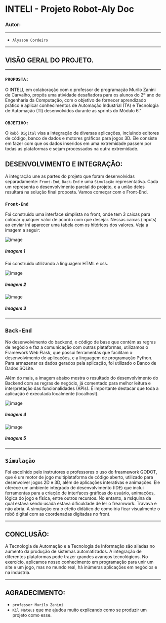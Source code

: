 # INTELI - Projeto Robot-Aly Doc

### Autor: 
---
- ```Alysson Cordeiro```
  
---

## VISÃO GERAL DO PROJETO.
---
### ```PROPOSTA:```
O INTELI, em colaboração com o professor de programação Murilo Zanini de Carvalho, propôs uma atividade desafiadora para os alunos do 2º ano de Engenharia da Computação, com o objetivo de fornecer aprendizado prático e aplicar conhecimentos de Automação Industrial (TA) e Tecnologia de Automação (TI) desenvolvidos durante as sprints do Módulo 6."


### ```OBJETIVO:```
O ```Robô Digital``` visa a integração de diversas aplicações, incluindo editores de código, banco de dados e motores gráficos para jogos 3D. Ele consiste em fazer com que os dados inseridos em uma extremidade passem por todas as plataformas e sejam processados na outra extremidade.
``` ```

## DESENVOLVIMENTO E INTEGRAÇÃO:
A integração une as partes do projeto que foram desenvolvidas separadamente: ```Front-End```, ```Back-End``` e uma ```Simulação``` representativa. Cada um representa o desenvolvimento parcial do projeto, e a união deles resultará na solução final proposta. Vamos começar com o Front-End.

### ```Front-End```
Foi construído uma interface simplista no front, onde tem 3 caixas para colocar qualquer valor de acordo com que desejar. Nessas caixas (inputs) ao enviar irá aparecer uma tabela com os hitóricos dos valores. Veja a imagem a seguir:

![image](./../img/front-interface.png)
##### <i>Imagem 1</i>

Foi construido utilizando a linguagem HTML e css.

![image](./../img/front1.png)
##### <i>Imagem 2</i>

![image](./../img/front2.png)
##### <i>Imagem 3</i>
---

## ```Back-End```
No desenvolvimento do backend, o código de base que contém as regras de negócio e faz a comunicação com outras plataformas, utilizamos o Framework Web Flask, que possui ferramentas que facilitam o desenvolvimento de aplicações, e a linguagem de programação Python. Para armazenar os dados gerados pela aplicação, foi utilizado o Banco de Dados SQLite.
 
Além do mais, a imagem abaixo mostra o resultado do desenvolvimento do Backend com as regras de negócio, já comentado para melhor leitura e interpretação das funcionalidades (APIs). É importante destacar que toda a aplicação é executada localmente (localhost).

![image](./../img/back1.png)
##### <i>Imagem 4</i>

![image](./../img/back2.png)
##### <i>Imagem 5</i>
---

## ```Simulação```
Foi escolhido pelo instrutores e professores o uso do freamework GODOT, que é um motor de jogo multiplataforma de código aberto, utilizado para desenvolver jogos 2D e 3D, além de aplicações interativas e animações. Ele oferece um ambiente integrado de desenvolvimento (IDE) que inclui ferramentas para a criação de interfaces gráficas do usuário, animações, lógica do jogo e física, entre outros recursos.
No entanto, a máquina da qual estava sendo usada estava dificuldade de ler o freamwork. Travava e não abria.
A simulação era o efeito didático de como iria ficar visualmente o robô digital com as coordenadas digitadas no front.

---
## CONCLUSÃO:
A Tecnologia de Automação  e a Tecnologia de Informação são aliadas no aumento da produção de sistemas automatizados. A integração de diferentes plataformas pode trazer grandes avanços tecnológicos. No exercício, aplicamos nosso conhecimento em programação para unir um site e um jogo, mas no mundo real, há inúmeras aplicações em negócios e na indústria.

---

## AGRADECIMENTO:
- ```professor Murilo Zanini```
- ```Kil Mateus``` que me ajudou muito explicando como se produzir um projeto como esse.
